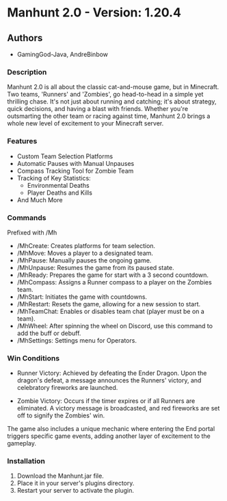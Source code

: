 # Manhunt 2.0 - Version: 1.20.4

## Authors
- GamingGod-Java, AndreBinbow

### Description
Manhunt 2.0 is all about the classic cat-and-mouse game, but in Minecraft. Two teams, 'Runners' and 'Zombies', go head-to-head in a simple yet thrilling chase. It's not just about running and catching; it's about strategy, quick decisions, and having a blast with friends. Whether you're outsmarting the other team or racing against time, Manhunt 2.0 brings a whole new level of excitement to your Minecraft server.

### Features
* Custom Team Selection Platforms
* Automatic Pauses with Manual Unpauses
* Compass Tracking Tool for Zombie Team
* Tracking of Key Statistics:
    * Environmental Deaths
    * Player Deaths and Kills
* And Much More

### Commands
Prefixed with /Mh

* /MhCreate: Creates platforms for team selection.
* /MhMove: Moves a player to a designated team.
* /MhPause: Manually pauses the ongoing game.
* /MhUnpause: Resumes the game from its paused state.
* /MhReady: Prepares the game for start with a 3 second countdown.
* /MhCompass: Assigns a Runner compass to a player on the Zombies team.
* /MhStart: Initiates the game with countdowns.
* /MhRestart: Resets the game, allowing for a new session to start.
* /MhTeamChat: Enables or disables team chat (player must be on a team).
* /MhWheel: After spinning the wheel on Discord, use this command to add the buff or debuff.
* /MhSettings: Settings menu for Operators.

### Win Conditions
* Runner Victory: Achieved by defeating the Ender Dragon. Upon the dragon's defeat, a message announces the Runners' victory, and celebratory fireworks are launched.

* Zombie Victory: Occurs if the timer expires or if all Runners are eliminated. A victory message is broadcasted, and red fireworks are set off to signify the Zombies' win.

The game also includes a unique mechanic where entering the End portal triggers specific game events, adding another layer of excitement to the gameplay.

### Installation
1. Download the Manhunt.jar file.
2. Place it in your server's plugins directory.
3. Restart your server to activate the plugin.
